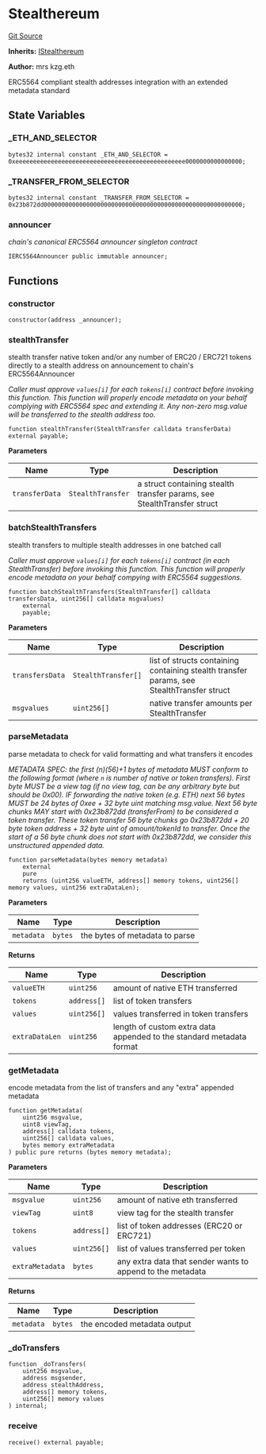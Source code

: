 # Stealthereum
[Git Source](https://github.com/kassandraoftroy/erc5564-contracts/blob/838a3a1db6fd0665dd26315f162e0a3c9f8ffbea/src/Stealthereum.sol)

**Inherits:**
[IStealthereum](/src/interfaces/IStealthereum.sol/interface.IStealthereum.md)

**Author:**
mrs kzg.eth

ERC5564 compliant stealth addresses integration with an extended metadata standard


## State Variables
### _ETH_AND_SELECTOR

```solidity
bytes32 internal constant _ETH_AND_SELECTOR = 0xeeeeeeeeeeeeeeeeeeeeeeeeeeeeeeeeeeeeeeeeeeeeeeee0000000000000000;
```


### _TRANSFER_FROM_SELECTOR

```solidity
bytes32 internal constant _TRANSFER_FROM_SELECTOR = 0x23b872dd00000000000000000000000000000000000000000000000000000000;
```


### announcer
*chain's canonical ERC5564 announcer singleton contract*


```solidity
IERC5564Announcer public immutable announcer;
```


## Functions
### constructor


```solidity
constructor(address _announcer);
```

### stealthTransfer

stealth transfer native token and/or any number of ERC20 / ERC721 tokens directly to a stealth address on announcement to chain's ERC5564Announcer

*Caller must approve `values[i]` for each `tokens[i]` contract before invoking this function.
This function will properly encode metadata on your behalf complying with ERC5564 spec and extending it.
Any non-zero msg.value will be transferred to the stealth address too.*


```solidity
function stealthTransfer(StealthTransfer calldata transferData) external payable;
```
**Parameters**

|Name|Type|Description|
|----|----|-----------|
|`transferData`|`StealthTransfer`|a struct containing stealth transfer params, see StealthTransfer struct|


### batchStealthTransfers

stealth transfers to multiple stealth addresses in one batched call

*Caller must approve `values[i]` for each `tokens[i]` contract (in each StealthTransfer) before invoking this function.
This function will properly encode metadata on your behalf compying with ERC5564 suggestions.*


```solidity
function batchStealthTransfers(StealthTransfer[] calldata transfersData, uint256[] calldata msgvalues)
    external
    payable;
```
**Parameters**

|Name|Type|Description|
|----|----|-----------|
|`transfersData`|`StealthTransfer[]`|list of structs containing containing stealth transfer params, see StealthTransfer struct|
|`msgvalues`|`uint256[]`|native transfer amounts per StealthTransfer|


### parseMetadata

parse metadata to check for valid formatting and what transfers it encodes

*METADATA SPEC: the first (n)(56)+1 bytes of metadata MUST conform to the following format (where `n` is number of native or token transfers).
First byte MUST be a view tag (if no view tag, can be any arbitrary byte but should be 0x00).
IF forwarding the native token (e.g. ETH) next 56 bytes MUST be 24 bytes of 0xee + 32 byte uint matching msg.value.
Next 56 byte chunks MAY start with 0x23b872dd (transferFrom) to be considered a token transfer.
These token transfer 56 byte chunks go 0x23b872dd + 20 byte token address + 32 byte uint of amount/tokenId to transfer.
Once the start of a 56 byte chunk does not start with 0x23b872dd, we consider this unstructured appended data.*


```solidity
function parseMetadata(bytes memory metadata)
    external
    pure
    returns (uint256 valueETH, address[] memory tokens, uint256[] memory values, uint256 extraDataLen);
```
**Parameters**

|Name|Type|Description|
|----|----|-----------|
|`metadata`|`bytes`|the bytes of metadata to parse|

**Returns**

|Name|Type|Description|
|----|----|-----------|
|`valueETH`|`uint256`|amount of native ETH transferred|
|`tokens`|`address[]`|list of token transfers|
|`values`|`uint256[]`|values transferred in token transfers|
|`extraDataLen`|`uint256`|length of custom extra data appended to the standard metadata format|


### getMetadata

encode metadata from the list of transfers and any "extra" appended metadata


```solidity
function getMetadata(
    uint256 msgvalue,
    uint8 viewTag,
    address[] calldata tokens,
    uint256[] calldata values,
    bytes memory extraMetadata
) public pure returns (bytes memory metadata);
```
**Parameters**

|Name|Type|Description|
|----|----|-----------|
|`msgvalue`|`uint256`|amount of native eth transferred|
|`viewTag`|`uint8`|view tag for the stealth transfer|
|`tokens`|`address[]`|list of token addresses (ERC20 or ERC721)|
|`values`|`uint256[]`|list of values transferred per token|
|`extraMetadata`|`bytes`|any extra data that sender wants to append to the metadata|

**Returns**

|Name|Type|Description|
|----|----|-----------|
|`metadata`|`bytes`|the encoded metadata output|


### _doTransfers


```solidity
function _doTransfers(
    uint256 msgvalue,
    address msgsender,
    address stealthAddress,
    address[] memory tokens,
    uint256[] memory values
) internal;
```

### receive


```solidity
receive() external payable;
```

